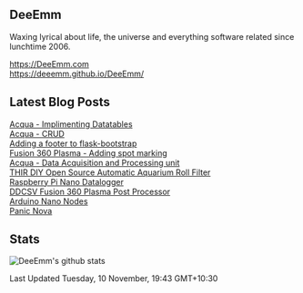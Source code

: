 ## DeeEmm

Waxing lyrical about life, the universe and everything software related since lunchtime 2006.

https://DeeEmm.com  
https://deeemm.github.io/DeeEmm/

## Latest Blog Posts

[Acqua - Implimenting Datatables](https:&#x2F;&#x2F;deeemm.com&#x2F;acqua&#x2F;2020&#x2F;10&#x2F;19&#x2F;implimenting-datatables.html)  
          [Acqua - CRUD](https:&#x2F;&#x2F;deeemm.com&#x2F;acqua&#x2F;2020&#x2F;10&#x2F;18&#x2F;acqua-crud.html)  
          [Adding a footer to flask-bootstrap](https:&#x2F;&#x2F;deeemm.com&#x2F;flask&#x2F;2020&#x2F;10&#x2F;15&#x2F;adding-a-footer-to-flask-boootstrap.html)  
          [Fusion 360 Plasma - Adding spot marking](https:&#x2F;&#x2F;deeemm.com&#x2F;cnc&#x2F;2020&#x2F;10&#x2F;09&#x2F;fusion360-plasma-spot-marking.html)  
          [Acqua - Data Acquisition and Processing unit](https:&#x2F;&#x2F;deeemm.com&#x2F;acqua&#x2F;2020&#x2F;10&#x2F;05&#x2F;acqua-dp.html)  
          [THIR DIY Open Source Automatic Aquarium Roll Filter](https:&#x2F;&#x2F;deeemm.com&#x2F;general&#x2F;2020&#x2F;10&#x2F;04&#x2F;thir.html)  
          [Raspberry Pi Nano Datalogger](https:&#x2F;&#x2F;deeemm.com&#x2F;general&#x2F;2020&#x2F;09&#x2F;30&#x2F;Raspberry-Pi-Nano-datalogger.html)  
          [DDCSV Fusion 360 Plasma Post Processor](https:&#x2F;&#x2F;deeemm.com&#x2F;general&#x2F;2020&#x2F;09&#x2F;30&#x2F;ddcsv-fusion360-plasma-post-processor.html)  
          [Arduino Nano Nodes](https:&#x2F;&#x2F;deeemm.com&#x2F;general&#x2F;2020&#x2F;09&#x2F;30&#x2F;arduino-nano-nodes.html)  
          [Panic Nova](https:&#x2F;&#x2F;deeemm.com&#x2F;general&#x2F;2020&#x2F;09&#x2F;28&#x2F;panic-nova.html)  
          


## Stats

![DeeEmm's github stats](https://github-readme-stats.vercel.app/api?username=DeeEmm)


Last Updated Tuesday, 10 November, 19:43 GMT+10:30
